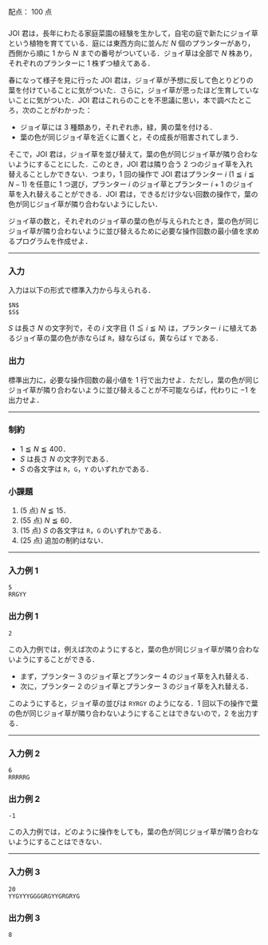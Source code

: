 配点： $100$ 点

###

JOI 君は，長年にわたる家庭菜園の経験を生かして，自宅の庭で新たにジョイ草という植物を育てている．庭には東西方向に並んだ $N$ 個のプランターがあり，西側から順に $1$ から $N$ までの番号がついている．ジョイ草は全部で $N$ 株あり，それぞれのプランターに $1$ 株ずつ植えてある．

春になって様子を見に行った JOI 君は，ジョイ草が予想に反して色とりどりの葉を付けていることに気がついた．さらに，ジョイ草が思ったほど生育していないことに気がついた．JOI 君はこれらのことを不思議に思い，本で調べたところ，次のことがわかった：

- ジョイ草には $3$ 種類あり，それぞれ赤，緑，黄の葉を付ける．
- 葉の色が同じジョイ草を近くに置くと，その成長が阻害されてしまう．

そこで，JOI 君は，ジョイ草を並び替えて，葉の色が同じジョイ草が隣り合わないようにすることにした．このとき，JOI 君は隣り合う $2$ つのジョイ草を入れ替えることしかできない．つまり，$1$ 回の操作で JOI 君はプランター $i$ ($1 \leqq i \leqq N - 1$) を任意に $1$ つ選び，プランター $i$ のジョイ草とプランター $i + 1$ のジョイ草を入れ替えることができる．JOI 君は，できるだけ少ない回数の操作で，葉の色が同じジョイ草が隣り合わないようにしたい．

ジョイ草の数と，それぞれのジョイ草の葉の色が与えられたとき，葉の色が同じジョイ草が隣り合わないように並び替えるために必要な操作回数の最小値を求めるプログラムを作成せよ．

---

### 入力

入力は以下の形式で標準入力から与えられる．

~~~
$N$
$S$
~~~

$S$ は長さ $N$ の文字列で，その $i$ 文字目 ($1 \leqq i \leqq N$) は，プランター $i$ に植えてあるジョイ草の葉の色が赤ならば `R`，緑ならば `G`，黄ならば `Y` である．

### 出力

標準出力に，必要な操作回数の最小値を $1$ 行で出力せよ．ただし，葉の色が同じジョイ草が隣り合わないように並び替えることが不可能ならば，代わりに $-1$ を出力せよ．

---

### 制約

- $1 \leqq N \leqq 400$．
- $S$ は長さ $N$ の文字列である．
- $S$ の各文字は `R`，`G`，`Y` のいずれかである．

### 小課題

1. ($5$ 点) $N \leqq 15$．
2. ($55$ 点) $N \leqq 60$．
3. ($15$ 点) $S$ の各文字は `R`，`G` のいずれかである．
4. ($25$ 点) 追加の制約はない．

---

### 入力例 1

~~~
5
RRGYY
~~~

### 出力例 1

~~~
2
~~~

この入力例では，例えば次のようにすると，葉の色が同じジョイ草が隣り合わないようにすることができる．

- まず，プランター $3$ のジョイ草とプランター $4$ のジョイ草を入れ替える．
- 次に，プランター $2$ のジョイ草とプランター $3$ のジョイ草を入れ替える．

このようにすると，ジョイ草の並びは `RYRGY` のようになる．$1$ 回以下の操作で葉の色が同じジョイ草が隣り合わないようにすることはできないので，$2$ を出力する．

---

### 入力例 2

~~~
6
RRRRRG
~~~

### 出力例 2

~~~
-1
~~~

この入力例では，どのように操作をしても，葉の色が同じジョイ草が隣り合わないようにすることはできない．

---

### 入力例 3

~~~
20
YYGYYYGGGGRGYYGRGRYG
~~~

### 出力例 3

~~~
8
~~~
